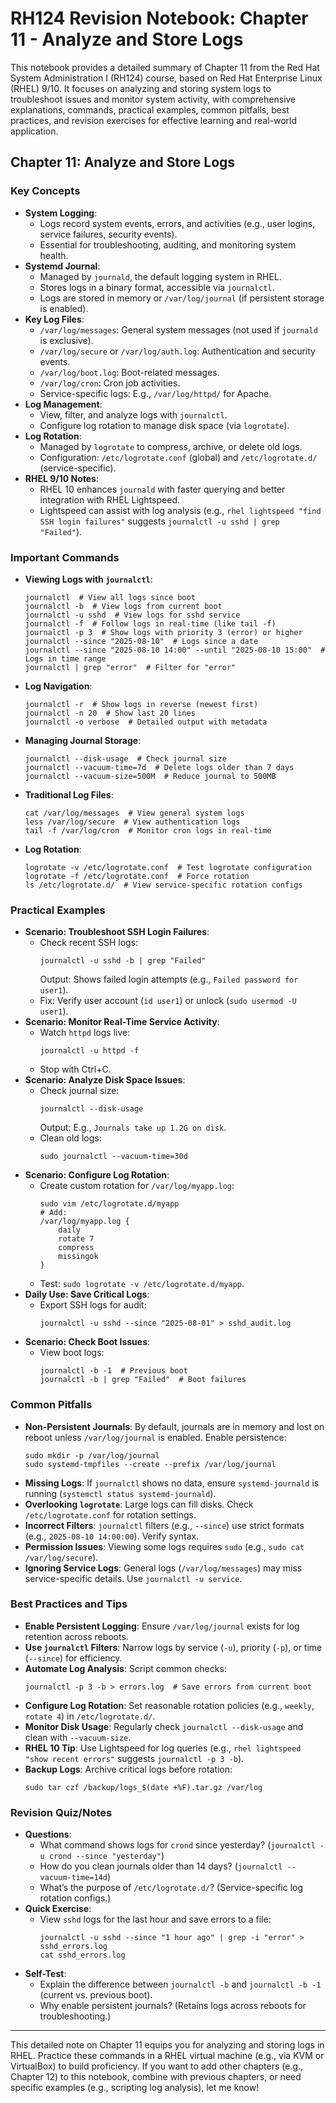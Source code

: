 # RH124 Revision Notebook: Chapter 11 - Analyze and Store Logs

This notebook provides a detailed summary of Chapter 11 from the Red Hat System Administration I (RH124) course, based on Red Hat Enterprise Linux (RHEL) 9/10. It focuses on analyzing and storing system logs to troubleshoot issues and monitor system activity, with comprehensive explanations, commands, practical examples, common pitfalls, best practices, and revision exercises for effective learning and real-world application.

## Chapter 11: Analyze and Store Logs

### Key Concepts
- **System Logging**:
  - Logs record system events, errors, and activities (e.g., user logins, service failures, security events).
  - Essential for troubleshooting, auditing, and monitoring system health.
- **Systemd Journal**:
  - Managed by `journald`, the default logging system in RHEL.
  - Stores logs in a binary format, accessible via `journalctl`.
  - Logs are stored in memory or `/var/log/journal` (if persistent storage is enabled).
- **Key Log Files**:
  - `/var/log/messages`: General system messages (not used if `journald` is exclusive).
  - `/var/log/secure` or `/var/log/auth.log`: Authentication and security events.
  - `/var/log/boot.log`: Boot-related messages.
  - `/var/log/cron`: Cron job activities.
  - Service-specific logs: E.g., `/var/log/httpd/` for Apache.
- **Log Management**:
  - View, filter, and analyze logs with `journalctl`.
  - Configure log rotation to manage disk space (via `logrotate`).
- **Log Rotation**:
  - Managed by `logrotate` to compress, archive, or delete old logs.
  - Configuration: `/etc/logrotate.conf` (global) and `/etc/logrotate.d/` (service-specific).
- **RHEL 9/10 Notes**:
  - RHEL 10 enhances `journald` with faster querying and better integration with RHEL Lightspeed.
  - Lightspeed can assist with log analysis (e.g., `rhel lightspeed "find SSH login failures"` suggests `journalctl -u sshd | grep "Failed"`).

### Important Commands
- **Viewing Logs with `journalctl`**:
  ```
  journalctl  # View all logs since boot
  journalctl -b  # View logs from current boot
  journalctl -u sshd  # View logs for sshd service
  journalctl -f  # Follow logs in real-time (like tail -f)
  journalctl -p 3  # Show logs with priority 3 (error) or higher
  journalctl --since "2025-08-10"  # Logs since a date
  journalctl --since "2025-08-10 14:00" --until "2025-08-10 15:00"  # Logs in time range
  journalctl | grep "error"  # Filter for "error"
  ```
- **Log Navigation**:
  ```
  journalctl -r  # Show logs in reverse (newest first)
  journalctl -n 20  # Show last 20 lines
  journalctl -o verbose  # Detailed output with metadata
  ```
- **Managing Journal Storage**:
  ```
  journalctl --disk-usage  # Check journal size
  journalctl --vacuum-time=7d  # Delete logs older than 7 days
  journalctl --vacuum-size=500M  # Reduce journal to 500MB
  ```
- **Traditional Log Files**:
  ```
  cat /var/log/messages  # View general system logs
  less /var/log/secure  # View authentication logs
  tail -f /var/log/cron  # Monitor cron logs in real-time
  ```
- **Log Rotation**:
  ```
  logrotate -v /etc/logrotate.conf  # Test logrotate configuration
  logrotate -f /etc/logrotate.conf  # Force rotation
  ls /etc/logrotate.d/  # View service-specific rotation configs
  ```

### Practical Examples
- **Scenario: Troubleshoot SSH Login Failures**:
  - Check recent SSH logs:
    ```
    journalctl -u sshd -b | grep "Failed"
    ```
    Output: Shows failed login attempts (e.g., `Failed password for user1`).
  - Fix: Verify user account (`id user1`) or unlock (`sudo usermod -U user1`).
- **Scenario: Monitor Real-Time Service Activity**:
  - Watch `httpd` logs live:
    ```
    journalctl -u httpd -f
    ```
  - Stop with Ctrl+C.
- **Scenario: Analyze Disk Space Issues**:
  - Check journal size:
    ```
    journalctl --disk-usage
    ```
    Output: E.g., `Journals take up 1.2G on disk`.
  - Clean old logs:
    ```
    sudo journalctl --vacuum-time=30d
    ```
- **Scenario: Configure Log Rotation**:
  - Create custom rotation for `/var/log/myapp.log`:
    ```
    sudo vim /etc/logrotate.d/myapp
    # Add:
    /var/log/myapp.log {
        daily
        rotate 7
        compress
        missingok
    }
    ```
  - Test: `sudo logrotate -v /etc/logrotate.d/myapp`.
- **Daily Use: Save Critical Logs**:
  - Export SSH logs for audit:
    ```
    journalctl -u sshd --since "2025-08-01" > sshd_audit.log
    ```
- **Scenario: Check Boot Issues**:
  - View boot logs:
    ```
    journalctl -b -1  # Previous boot
    journalctl -b | grep "Failed"  # Boot failures
    ```

### Common Pitfalls
- **Non-Persistent Journals**: By default, journals are in memory and lost on reboot unless `/var/log/journal` is enabled. Enable persistence:
  ```
  sudo mkdir -p /var/log/journal
  sudo systemd-tmpfiles --create --prefix /var/log/journal
  ```
- **Missing Logs**: If `journalctl` shows no data, ensure `systemd-journald` is running (`systemctl status systemd-journald`).
- **Overlooking `logrotate`**: Large logs can fill disks. Check `/etc/logrotate.conf` for rotation settings.
- **Incorrect Filters**: `journalctl` filters (e.g., `--since`) use strict formats (e.g., `2025-08-10 14:00:00`). Verify syntax.
- **Permission Issues**: Viewing some logs requires `sudo` (e.g., `sudo cat /var/log/secure`).
- **Ignoring Service Logs**: General logs (`/var/log/messages`) may miss service-specific details. Use `journalctl -u service`.

### Best Practices and Tips
- **Enable Persistent Logging**: Ensure `/var/log/journal` exists for log retention across reboots.
- **Use `journalctl` Filters**: Narrow logs by service (`-u`), priority (`-p`), or time (`--since`) for efficiency.
- **Automate Log Analysis**: Script common checks:
  ```
  journalctl -p 3 -b > errors.log  # Save errors from current boot
  ```
- **Configure Log Rotation**: Set reasonable rotation policies (e.g., `weekly`, `rotate 4`) in `/etc/logrotate.d/`.
- **Monitor Disk Usage**: Regularly check `journalctl --disk-usage` and clean with `--vacuum-size`.
- **RHEL 10 Tip**: Use Lightspeed for log queries (e.g., `rhel lightspeed "show recent errors"` suggests `journalctl -p 3 -b`).
- **Backup Logs**: Archive critical logs before rotation:
  ```
  sudo tar czf /backup/logs_$(date +%F).tar.gz /var/log
  ```

### Revision Quiz/Notes
- **Questions**:
  - What command shows logs for `crond` since yesterday? (`journalctl -u crond --since "yesterday"`)
  - How do you clean journals older than 14 days? (`journalctl --vacuum-time=14d`)
  - What’s the purpose of `/etc/logrotate.d/`? (Service-specific log rotation configs.)
- **Quick Exercise**:
  - View `sshd` logs for the last hour and save errors to a file:
    ```
    journalctl -u sshd --since "1 hour ago" | grep -i "error" > sshd_errors.log
    cat sshd_errors.log
    ```
- **Self-Test**:
  - Explain the difference between `journalctl -b` and `journalctl -b -1` (current vs. previous boot).
  - Why enable persistent journals? (Retains logs across reboots for troubleshooting.)

---

This detailed note on Chapter 11 equips you for analyzing and storing logs in RHEL. Practice these commands in a RHEL virtual machine (e.g., via KVM or VirtualBox) to build proficiency. If you want to add other chapters (e.g., Chapter 12) to this notebook, combine with previous chapters, or need specific examples (e.g., scripting log analysis), let me know!